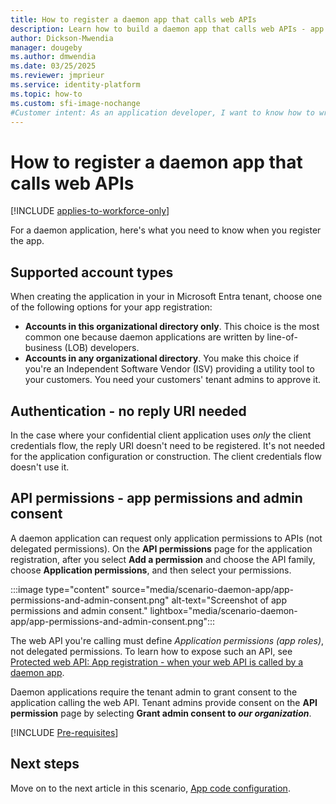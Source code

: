 ```yaml
---
title: How to register a daemon app that calls web APIs
description: Learn how to build a daemon app that calls web APIs - app registration
author: Dickson-Mwendia
manager: dougeby
ms.author: dmwendia
ms.date: 03/25/2025
ms.reviewer: jmprieur
ms.service: identity-platform
ms.topic: how-to
ms.custom: sfi-image-nochange
#Customer intent: As an application developer, I want to know how to write a daemon app that can call web APIs by using the Microsoft identity platform for developers.
---
```


# How to register a daemon app that calls web APIs

[!INCLUDE [applies-to-workforce-only](../external-id/includes/applies-to-workforce-only.md)]

For a daemon application, here's what you need to know when you register the app.

## Supported account types

When creating the application in your in Microsoft Entra tenant, choose one of the following options for your app registration:

- **Accounts in this organizational directory only**. This choice is the most common one because daemon applications are written by line-of-business (LOB) developers.
- **Accounts in any organizational directory**. You make this choice if you're an Independent Software Vendor (ISV) providing a utility tool to your customers. You need your customers' tenant admins to approve it.

## Authentication - no reply URI needed

In the case where your confidential client application uses *only* the client credentials flow, the reply URI doesn't need to be registered. It's not needed for the application configuration or construction. The client credentials flow doesn't use it.

## API permissions - app permissions and admin consent

A daemon application can request only application permissions to APIs (not delegated permissions). On the **API permissions** page for the application registration, after you select **Add a permission** and choose the API family, choose **Application permissions**, and then select your permissions.

:::image type="content" source="media/scenario-daemon-app/app-permissions-and-admin-consent.png" alt-text="Screenshot of app permissions and admin consent." lightbox="media/scenario-daemon-app/app-permissions-and-admin-consent.png":::

The web API you're calling must define *Application permissions (app roles)*, not delegated permissions. To learn how to expose such an API, see [Protected web API: App registration - when your web API is called by a daemon app](scenario-protected-web-api-app-registration.md#if-your-web-api-is-called-by-a-service-or-daemon-app).

Daemon applications require the tenant admin to grant consent to the application calling the web API. Tenant admins provide consent on the **API permission** page by selecting **Grant admin consent to *our organization***.

[!INCLUDE [Pre-requisites](./includes/scenarios/scenarios-prerequisites.md)]

## Next steps

Move on to the next article in this scenario,
[App code configuration](./scenario-daemon-app-configuration.md).
